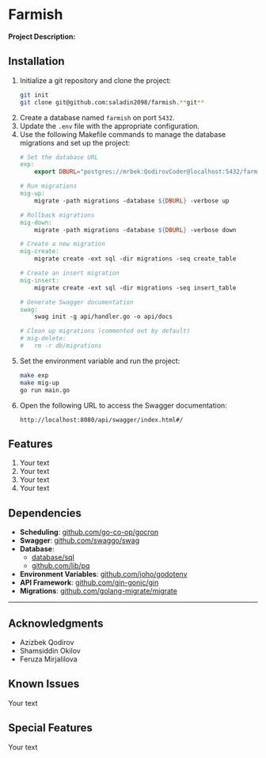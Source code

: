 # Farmish

**Project Description:**


## Installation

1. Initialize a git repository and clone the project:
    ```sh
    git init
    git clone git@github.com:saladin2098/farmish.**git**
    ```
2. Create a database named `farmish` on port `5432`.
3. Update the `.env` file with the appropriate configuration.
4. Use the following Makefile commands to manage the database migrations and set up the project:
    ```makefile
    # Set the database URL
    exp:
        export DBURL="postgres://mrbek:QodirovCoder@localhost:5432/farmish?sslmode=disable"

    # Run migrations
    mig-up:
        migrate -path migrations -database ${DBURL} -verbose up

    # Rollback migrations
    mig-down:
        migrate -path migrations -database ${DBURL} -verbose down

    # Create a new migration
    mig-create:
        migrate create -ext sql -dir migrations -seq create_table

    # Create an insert migration
    mig-insert:
        migrate create -ext sql -dir migrations -seq insert_table

    # Generate Swagger documentation
    swag:
        swag init -g api/handler.go -o api/docs

    # Clean up migrations (commented out by default)
    # mig-delete:
    #   rm -r db/migrations
    ```
5. Set the environment variable and run the project:
    ```sh
    make exp
    make mig-up
    go run main.go
    ```
6. Open the following URL to access the Swagger documentation:
    ```
    http://localhost:8080/api/swagger/index.html#/
    ```

## Features
1. Your text
2. Your text
3. Your text
4. Your text

## Dependencies

- **Scheduling**: [github.com/go-co-op/gocron](https://github.com/go-co-op/gocron)
- **Swagger**: [github.com/swaggo/swag](https://github.com/swaggo/swag)
- **Database**:
    - [database/sql](https://golang.org/pkg/database/sql/)
    - [github.com/lib/pq](https://github.com/lib/pq)
- **Environment Variables**: [github.com/joho/godotenv](https://github.com/joho/godotenv)
- **API Framework**: [github.com/gin-gonic/gin](https://github.com/gin-gonic/gin)
- **Migrations**: [github.com/golang-migrate/migrate](https://github.com/golang-migrate/migrate)
****
## Acknowledgments

- Azizbek Qodirov
- Shamsiddin Okilov
- Feruza Mirjalilova

## Known Issues
Your text

## Special Features
Your text
